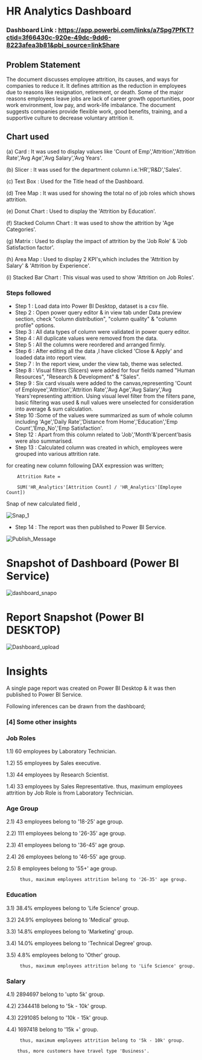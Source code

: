 
# HR Analytics Dashboard

### Dashboard Link : https://app.powerbi.com/links/a7Spg7PfKT?ctid=3f66430c-920e-49dc-9dd6-8223afea3b81&pbi_source=linkShare

## Problem Statement

The document discusses employee attrition, its causes, and ways for companies to reduce it. It defines attrition as the reduction in employees due to reasons like resignation, retirement, or death. Some of the major reasons employees leave jobs are lack of career growth opportunities, poor work environment, low pay, and work-life imbalance. The document suggests companies provide flexible work, good benefits, training, and a supportive culture to decrease voluntary attrition it.

## Chart used 
(a) Card :
          It was used to display values like 'Count of Emp','Attrition','Attrition Rate','Avg Age','Avg Salary','Avg Years'. 

  (b) Slicer :
        It was used for the department column i.e.'HR','R&D','Sales'.

  (c) Text Box :
        Used for the Title head of the Dashboard.

  (d) Tree Map :
        It was used for showing the total no of job roles which shows attrition.
  
  (e) Donut Chart :
        Used to display the 'Attrition by Education'.
  
  (f) Stacked Column Chart :
        It was used to show the attrition by 'Age Categories'.

  (g) Matrix :
        Used to display the impact of attrition by the 'Job Role' & 'Job Satisfaction factor'.
  
  (h) Area Map :
        Used to display 2 KPI's,which includes the 'Attrition by Salary' & 'Attrition by Experience'.
  
  (i) Stacked Bar Chart :
        This visual was used to show 'Attrition on Job Roles'.

### Steps followed 

- Step 1 : Load data into Power BI Desktop, dataset is a csv file.
- Step 2 : Open power query editor & in view tab under Data preview section, check "column distribution", "column quality" & "column profile" options.
- Step 3 : All data types of column were validated in power query editor.
- Step 4 : All duplicate values were removed from the data.
- Step 5 : All the columns were reordered and arranged firmly.
- Step 6 : After editing all the data ,I have clicked 'Close & Apply' and loaded data into report view.
- Step 7 : In the report view, under the view tab, theme was selected. 
- Step 8 : Visual filters (Slicers) were added for four fields named "Human Resources", "Research & Development" & "Sales".
- Step 9 : Six card visuals were added to the canvas,representing 'Count of Employee','Attrition','Attrition Rate','Avg Age','Avg Salary','Avg Years'representing attrition.
           Using visual level filter from the filters pane, basic filtering was used & null values were unselected for consideration into average & sum calculation.
- Step 10 :Some of the values were summarized as sum of whole column including 'Age','Daily Rate','Distance from Home','Education','Emp Count','Emp_No','Emp Satisfaction'.
- Step 12 : Apart from this column related to 'Job','Month'&'percent'basis were also summarised.
- Step 13 : Calculated column was created in which, employees were grouped into various attrition rate.

for creating new column following DAX expression was written;
       
        Attrition Rate = 
        
        SUM('HR_Analytics'[Attrition Count] / 'HR_Analytics'[Employee Count])
        
Snap of new calculated field ,

![Snap_1](https://github.com/Chandan-Sav/Dashboard---HR/assets/121309914/5f41fa69-4566-4e31-8ec1-dbbe9f8be323)

 - Step 14 : The report was then published to Power BI Service.
 
 
![Publish_Message](https://github.com/Chandan-Sav/Dashboard---HR/assets/121309914/d72b96b8-17a3-4f5f-80c5-5facdb9632fd)

# Snapshot of Dashboard (Power BI Service)

![dashboard_snapo](https://github.com/Chandan-Sav/Dashboard---HR/assets/121309914/ded5e4df-a14b-4686-aa75-6580be6c48d9)

 
 # Report Snapshot (Power BI DESKTOP)

 
![Dashboard_upload](https://github.com/Chandan-Sav/Dashboard---HR/assets/121309914/69454b5d-6c2c-414a-a938-d07f57a007f5)

# Insights

A single page report was created on Power BI Desktop & it was then published to Power BI Service.

Following inferences can be drawn from the dashboard;

 ### [4] Some other insights
 
 ### Job Roles
 
 1.1) 60 employees by Laboratory Technician.
 
 1.2) 55 employees by Sales executive.
 
 1.3) 44 employees by Research Scientist.

 1.4) 33 employees by Sales Representative. 
         thus, maximum employees attrition by Job Role is from Laboratory Technician.
 
 ### Age Group
 
 2.1)  43 employees belong to '18-25' age group.
 
 2.2)  111 employees belong to '26-35' age group.
 
 2.3)  41 employees belong to '36-45' age group.
 
 2.4)  26 employees belong to '46-55' age group.

 2.5)  8 employees belong to '55+' age group.
 
         thus, maximum employees attrition belong to '26-35' age group.
         
### Education

 3.1)  38.4% employees belong to 'Life Science'  group.
 
 3.2)  24.9% employees belong to 'Medical' group.
 
 3.3)  14.8% employees belong to 'Marketing' group.
 
 3.4)  14.0% employees belong to 'Technical Degree' group.

 3.5)  4.8% employees belong to 'Other' group.
 
         thus, maximum employees attrition belong to 'Life Science' group.
         

### Salary

 4.1)  2894697 belong to 'upto 5k'  group.
 
 4.2)  2344418 belong to '5k - 10k' group.
 
 4.3)  2291085 belong to '10k - 15k' group.
 
 4.4)  1697418 belong to '15k +' group.
 
         thus, maximum employees attrition belong to '5k - 10k' group.

        thus, more customers have travel type 'Business'.
